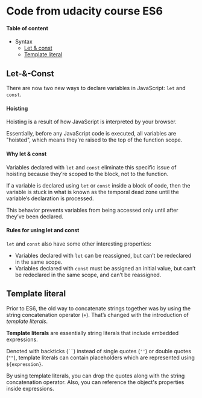 # Code from udacity course ES6

#### Table of content

- Syntax
    - [Let & const](https://github.com/debiff/es6_course#Let-&-Const)
    - [Template literal](https://github.com/debiff/es6_course#Template-literal)


## Let-&-Const 
There are now two new ways to declare variables in JavaScript: ```let``` and ```const```.

#### Hoisting
Hoisting is a result of how JavaScript is interpreted by your browser. 

Essentially, before any JavaScript code is executed, all variables are "hoisted", which means they're raised to the top 
of the function scope.

#### Why let & const
Variables declared with ```let``` and ```const``` eliminate this specific issue of hoisting because they’re scoped to the block, 
not to the function.

If a variable is declared using ```let``` or ```const``` inside a block of code, then the variable 
is stuck in what is known as the temporal dead zone until the variable’s declaration is processed. 

This behavior prevents variables from being accessed only until after they’ve been declared.

#### Rules for using let and const

```let``` and ```const``` also have some other interesting properties:

- Variables declared with ```let``` can be reassigned, but can’t be redeclared in the same scope.
- Variables declared with ```const``` must be assigned an initial value, but can’t be redeclared in the same scope, 
and can’t be reassigned.

## Template literal

Prior to ES6, the old way to concatenate strings together was by using the string concatenation operator (```+```).
That’s changed with the introduction of *template literals*.

**Template literals** are essentially string literals that include embedded expressions.

Denoted with backticks (``` `` ```) instead of single quotes (```''```) or double quotes (```""```), template literals
can contain placeholders which are represented using ```${expression}```.

By using template literals, you can drop the quotes along with the string concatenation operator. Also, you can 
reference the object's properties inside expressions.

